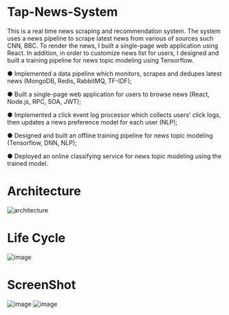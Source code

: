 # Tap-News-System
This is a real time news scraping and recommendation system. The system uses a news pipeline to scrape latest news from various of sources such CNN, BBC. To render the news, I built a single-page web application using React. In addition, in order to customize news list for users, I designed and built a training pipeline for news topic modeling using Tensorflow.

● Implemented a data pipeline which monitors, scrapes and dedupes latest news (MongoDB, Redis, RabbitMQ, TF-IDF);

● Built a single-page web application for users to browse news (React, Node.js, RPC, SOA, JWT);

● Implemented a click event log processor which collects users’ click logs, then updates a news preference model for each user (NLP);

● Designed and built an offline training pipeline for news topic modeling (Tensorflow, DNN, NLP);

● Deployed an online classifying service for news topic modeling using the trained model.

# Architecture
![architecture](https://user-images.githubusercontent.com/29580346/42471918-59705270-8374-11e8-9e42-4bbff803ba9b.png)

# Life Cycle
![image](https://github.com/wxm146case/Tap-News-System/blob/master/life%20cycle.PNG)

# ScreenShot
![image](https://github.com/wxm146case/Tap-News-System/blob/master/log%20in.png)
![image](https://github.com/wxm146case/Tap-News-System/blob/master/newsList.png)
